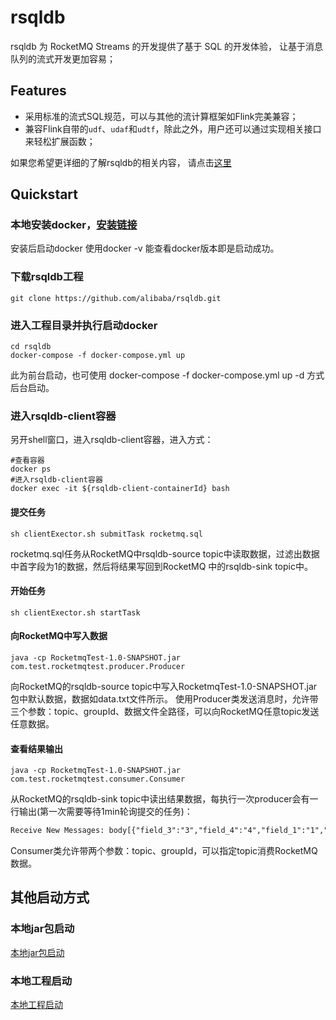 # rsqldb

rsqldb 为 RocketMQ Streams 的开发提供了基于 SQL 的开发体验， 让基于消息队列的流式开发更加容易；

## Features

* 采用标准的流式SQL规范，可以与其他的流计算框架如Flink完美兼容；
* 兼容Flink自带的```udf```、```udaf```和```udtf```，除此之外，用户还可以通过实现相关接口来轻松扩展函数；


如果您希望更详细的了解rsqldb的相关内容， 请点击[这里](docs/SUMMARY.md)


## Quickstart
### 本地安装docker，[安装链接](https://docs.docker.com/desktop/install/mac-install/)
安装后启动docker
使用docker -v 能查看docker版本即是启动成功。

### 下载rsqldb工程
```shell
git clone https://github.com/alibaba/rsqldb.git
```

### 进入工程目录并执行启动docker
```shell
cd rsqldb
docker-compose -f docker-compose.yml up
```
此为前台启动，也可使用 docker-compose -f docker-compose.yml up -d 方式后台启动。
### 进入rsqldb-client容器
另开shell窗口，进入rsqldb-client容器，进入方式：
```shell
#查看容器
docker ps
#进入rsqldb-client容器
docker exec -it ${rsqldb-client-containerId} bash
```
#### 提交任务
```shell
sh clientExector.sh submitTask rocketmq.sql
```
rocketmq.sql任务从RocketMQ中rsqldb-source topic中读取数据，过滤出数据中首字段为1的数据，然后将结果写回到RocketMQ
中的rsqldb-sink topic中。
#### 开始任务
```shell
sh clientExector.sh startTask
```

#### 向RocketMQ中写入数据
```shell
java -cp RocketmqTest-1.0-SNAPSHOT.jar  com.test.rocketmqtest.producer.Producer
```
向RocketMQ的rsqldb-source topic中写入RocketmqTest-1.0-SNAPSHOT.jar包中默认数据，数据如data.txt文件所示。
使用Producer类发送消息时，允许带三个参数：topic、groupId、数据文件全路径，可以向RocketMQ任意topic发送任意数据。
#### 查看结果输出
```shell
java -cp RocketmqTest-1.0-SNAPSHOT.jar  com.test.rocketmqtest.consumer.Consumer
```
从RocketMQ的rsqldb-sink topic中读出结果数据，每执行一次producer会有一行输出(第一次需要等待1min轮询提交的任务)：
```xml
Receive New Messages: body[{"field_3":"3","field_4":"4","field_1":"1","field_2":"2"}]
```
Consumer类允许带两个参数：topic、groupId，可以指定topic消费RocketMQ数据。


## 其他启动方式
### 本地jar包启动
  [本地jar包启动](docs/other_quick_start/本地jar包启动.md)
### 本地工程启动
  [本地工程启动](docs/other_quick_start/本地工程启动.md)


